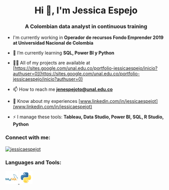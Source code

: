 <h1 align="center">Hi 👋, I'm Jessica Espejo</h1>
<h3 align="center">A Colombian data analyst in continuous training</h3>

- I'm currently working in **Operador de recursos Fondo Emprender 2019 at Universidad Nacional de Colombia**

- 🌱 I’m currently learning **SQL, Power BI y Python**

- 👨‍💻 All of my projects are available at [https://sites.google.com/unal.edu.co/portfolio-jessicaespejo/inicio?authuser=0](https://sites.google.com/unal.edu.co/portfolio-jessicaespejo/inicio?authuser=0)

- 📫 How to reach me **jenespejoto@unal.edu.co**

- 📄 Know about my experiences [www.linkedin.com/in/jessicaespejot](www.linkedin.com/in/jessicaespejot)

- ⚡ I manage these tools: **Tableau, Data Studio, Power BI, SQL, R Studio, Python**

<h3 align="left">Connect with me:</h3>
<p align="left">
<a href="https://linkedin.com/in/jessicaespejot" target="blank"><img align="center" src="https://raw.githubusercontent.com/rahuldkjain/github-profile-readme-generator/master/src/images/icons/Social/linked-in-alt.svg" alt="jessicaespejot" height="30" width="40" /></a>
</p>

<h3 align="left">Languages and Tools:</h3>
<p align="left"> <a href="https://www.mysql.com/" target="_blank" rel="noreferrer"> <img src="https://raw.githubusercontent.com/devicons/devicon/master/icons/mysql/mysql-original-wordmark.svg" alt="mysql" width="40" height="40"/> </a> <a href="https://www.python.org" target="_blank" rel="noreferrer"> <img src="https://raw.githubusercontent.com/devicons/devicon/master/icons/python/python-original.svg" alt="python" width="40" height="40"/> </a> </p>
